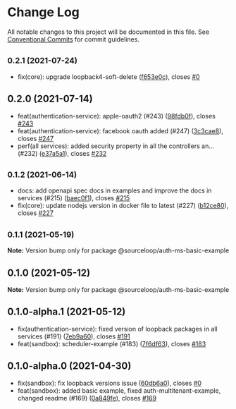 # Change Log

All notable changes to this project will be documented in this file.
See [Conventional Commits](https://conventionalcommits.org) for commit guidelines.

## <small>0.2.1 (2021-07-24)</small>

* fix(core): upgrade loopback4-soft-delete ([f653e0c](https://github.com/sourcefuse/loopback4-microservice-catalog/commit/f653e0c)), closes [#0](https://github.com/sourcefuse/loopback4-microservice-catalog/issues/0)





## 0.2.0 (2021-07-14)

* feat(authentication-service): apple-oauth2 (#243) ([98fdb0f](https://github.com/sourcefuse/loopback4-microservice-catalog/commit/98fdb0f)), closes [#243](https://github.com/sourcefuse/loopback4-microservice-catalog/issues/243)
* feat(authentication-service): facebook oauth added (#247) ([3c3cae8](https://github.com/sourcefuse/loopback4-microservice-catalog/commit/3c3cae8)), closes [#247](https://github.com/sourcefuse/loopback4-microservice-catalog/issues/247)
* perf(all services): added security property in all the controllers an… (#232) ([e37a5a1](https://github.com/sourcefuse/loopback4-microservice-catalog/commit/e37a5a1)), closes [#232](https://github.com/sourcefuse/loopback4-microservice-catalog/issues/232)





## <small>0.1.2 (2021-06-14)</small>

* docs: add openapi spec docs in examples and improve the docs in services (#215) ([baec0f1](https://github.com/sourcefuse/loopback4-microservice-catalog/commit/baec0f1)), closes [#215](https://github.com/sourcefuse/loopback4-microservice-catalog/issues/215)
* fix(core): update nodejs version in docker file to latest (#227) ([b12ce80](https://github.com/sourcefuse/loopback4-microservice-catalog/commit/b12ce80)), closes [#227](https://github.com/sourcefuse/loopback4-microservice-catalog/issues/227)





## <small>0.1.1 (2021-05-19)</small>

**Note:** Version bump only for package @sourceloop/auth-ms-basic-example





## 0.1.0 (2021-05-12)

**Note:** Version bump only for package @sourceloop/auth-ms-basic-example





## 0.1.0-alpha.1 (2021-05-12)

* fix(authentication-service): fixed version of loopback packages in all services (#191) ([7eb9a60](https://github.com/sourcefuse/loopback4-microservice-catalog/commit/7eb9a60)), closes [#191](https://github.com/sourcefuse/loopback4-microservice-catalog/issues/191)
* feat(sandbox): scheduler-example (#183) ([7f6df63](https://github.com/sourcefuse/loopback4-microservice-catalog/commit/7f6df63)), closes [#183](https://github.com/sourcefuse/loopback4-microservice-catalog/issues/183)





## 0.1.0-alpha.0 (2021-04-30)

* fix(sandbox): fix loopback versions issue ([60db6a0](https://github.com/sourcefuse/loopback4-microservice-catalog/commit/60db6a0)), closes [#0](https://github.com/sourcefuse/loopback4-microservice-catalog/issues/0)
* feat(sandbox): added basic example, fixed auth-multitenant-example, changed readme (#169) ([0a849fe](https://github.com/sourcefuse/loopback4-microservice-catalog/commit/0a849fe)), closes [#169](https://github.com/sourcefuse/loopback4-microservice-catalog/issues/169)
